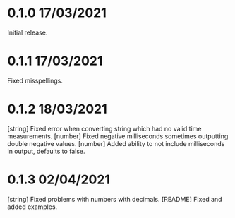 # 0.1.0 17/03/2021
Initial release.

# 0.1.1 17/03/2021
Fixed misspellings.

# 0.1.2 18/03/2021
[string] Fixed error when converting string which had no valid time measurements.
[number] Fixed negative milliseconds sometimes outputting double negative values.
[number] Added ability to not include milliseconds in output, defaults to false.

# 0.1.3 02/04/2021
[string] Fixed problems with numbers with decimals.
[README] Fixed and added examples.
